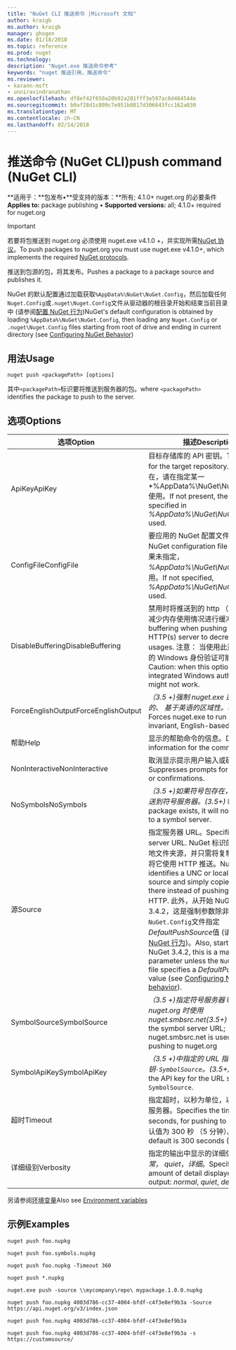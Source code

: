 ```yaml
---
title: "NuGet CLI 推送命令 |Microsoft 文档"
author: kraigb
ms.author: kraigb
manager: ghogen
ms.date: 01/18/2018
ms.topic: reference
ms.prod: nuget
ms.technology: 
description: "Nuget.exe 推送命令参考"
keywords: "nuget 推送引用，推送命令"
ms.reviewer:
- karann-msft
- unniravindranathan
ms.openlocfilehash: df8ef42f650a20b92a281fff3e597ac8d484544e
ms.sourcegitcommit: b0af28d1c809c7e951b0817d306643fcc162a030
ms.translationtype: MT
ms.contentlocale: zh-CN
ms.lasthandoff: 02/14/2018
---
```

# <a name="push-command-nuget-cli"></a><span data-ttu-id="7e118-104">推送命令 (NuGet CLI)</span><span class="sxs-lookup"><span data-stu-id="7e118-104">push command (NuGet CLI)</span></span>

<span data-ttu-id="7e118-105">**适用于：**包发布&bullet;**受支持的版本：**所有; 4.1.0+ nuget.org 的必要条件</span><span class="sxs-lookup"><span data-stu-id="7e118-105">**Applies to:** package publishing &bullet; **Supported versions:** all; 4.1.0+ required for nuget.org</span></span>

> [!Important]
> <span data-ttu-id="7e118-106">若要将包推送到 nuget.org 必须使用 nuget.exe v4.1.0 +，并实现所需[NuGet 协议](../api/nuget-protocols.md)。</span><span class="sxs-lookup"><span data-stu-id="7e118-106">To push packages to nuget.org you must use nuget.exe v4.1.0+, which implements the required [NuGet protocols](../api/nuget-protocols.md).</span></span>

<span data-ttu-id="7e118-107">推送到包源的包，将其发布。</span><span class="sxs-lookup"><span data-stu-id="7e118-107">Pushes a package to a package source and publishes it.</span></span>

<span data-ttu-id="7e118-108">NuGet 的默认配置通过加载获取`%AppData%\NuGet\NuGet.Config`，然后加载任何`Nuget.Config`或`.nuget\Nuget.Config`文件从驱动器的根目录开始和结束当前目录中 (请参阅[配置 NuGet 行为](../consume-packages/configuring-nuget-behavior.md))</span><span class="sxs-lookup"><span data-stu-id="7e118-108">NuGet's default configuration is obtained by loading `%AppData%\NuGet\NuGet.Config`, then loading any `Nuget.Config` or `.nuget\Nuget.Config` files starting from root of drive and ending in current directory (see [Configuring NuGet Behavior](../consume-packages/configuring-nuget-behavior.md))</span></span>

## <a name="usage"></a><span data-ttu-id="7e118-109">用法</span><span class="sxs-lookup"><span data-stu-id="7e118-109">Usage</span></span>

```cli
nuget push <packagePath> [options]
```

<span data-ttu-id="7e118-110">其中`<packagePath>`标识要将推送到服务器的包。</span><span class="sxs-lookup"><span data-stu-id="7e118-110">where `<packagePath>` identifies the package to push to the server.</span></span>

## <a name="options"></a><span data-ttu-id="7e118-111">选项</span><span class="sxs-lookup"><span data-stu-id="7e118-111">Options</span></span>

| <span data-ttu-id="7e118-112">选项</span><span class="sxs-lookup"><span data-stu-id="7e118-112">Option</span></span> | <span data-ttu-id="7e118-113">描述</span><span class="sxs-lookup"><span data-stu-id="7e118-113">Description</span></span> |
| --- | --- |
| <span data-ttu-id="7e118-114">ApiKey</span><span class="sxs-lookup"><span data-stu-id="7e118-114">ApiKey</span></span> | <span data-ttu-id="7e118-115">目标存储库的 API 密钥。</span><span class="sxs-lookup"><span data-stu-id="7e118-115">The API key for the target repository.</span></span> <span data-ttu-id="7e118-116">如果不存在，请在指定某一*%AppData%\NuGet\NuGet.Config*使用。</span><span class="sxs-lookup"><span data-stu-id="7e118-116">If not present,  the one specified in *%AppData%\NuGet\NuGet.Config* is used.</span></span> |
| <span data-ttu-id="7e118-117">ConfigFile</span><span class="sxs-lookup"><span data-stu-id="7e118-117">ConfigFile</span></span> | <span data-ttu-id="7e118-118">要应用的 NuGet 配置文件。</span><span class="sxs-lookup"><span data-stu-id="7e118-118">The NuGet configuration file to apply.</span></span> <span data-ttu-id="7e118-119">如果未指定， *%AppData%\NuGet\NuGet.Config*使用。</span><span class="sxs-lookup"><span data-stu-id="7e118-119">If not specified, *%AppData%\NuGet\NuGet.Config* is used.</span></span> |
| <span data-ttu-id="7e118-120">DisableBuffering</span><span class="sxs-lookup"><span data-stu-id="7e118-120">DisableBuffering</span></span> | <span data-ttu-id="7e118-121">禁用时将推送到的 http （s） 服务器以减少内存使用情况进行缓冲。</span><span class="sxs-lookup"><span data-stu-id="7e118-121">Disables buffering when pushing to an HTTP(s) server to decrease memory usages.</span></span> <span data-ttu-id="7e118-122">注意： 当使用此选项时，集成的 Windows 身份验证可能无法工作。</span><span class="sxs-lookup"><span data-stu-id="7e118-122">Caution: when this option is used, integrated Windows authentication might not work.</span></span> |
| <span data-ttu-id="7e118-123">ForceEnglishOutput</span><span class="sxs-lookup"><span data-stu-id="7e118-123">ForceEnglishOutput</span></span> | <span data-ttu-id="7e118-124">*（3.5 +)*强制 nuget.exe 运行使用固定的、 基于英语的区域性。</span><span class="sxs-lookup"><span data-stu-id="7e118-124">*(3.5+)* Forces nuget.exe to run using an invariant, English-based culture.</span></span> |
| <span data-ttu-id="7e118-125">帮助</span><span class="sxs-lookup"><span data-stu-id="7e118-125">Help</span></span> | <span data-ttu-id="7e118-126">显示的帮助命令的信息。</span><span class="sxs-lookup"><span data-stu-id="7e118-126">Displays help information for the command.</span></span> |
| <span data-ttu-id="7e118-127">NonInteractive</span><span class="sxs-lookup"><span data-stu-id="7e118-127">NonInteractive</span></span> | <span data-ttu-id="7e118-128">取消显示提示用户输入或确认。</span><span class="sxs-lookup"><span data-stu-id="7e118-128">Suppresses prompts for user input or confirmations.</span></span> |
| <span data-ttu-id="7e118-129">NoSymbols</span><span class="sxs-lookup"><span data-stu-id="7e118-129">NoSymbols</span></span> | <span data-ttu-id="7e118-130">*（3.5 +)*如果符号包存在，它将不会推送到符号服务器。</span><span class="sxs-lookup"><span data-stu-id="7e118-130">*(3.5+)* If a symbols package exists, it will not be pushed to a symbol server.</span></span> |
| <span data-ttu-id="7e118-131">源</span><span class="sxs-lookup"><span data-stu-id="7e118-131">Source</span></span> | <span data-ttu-id="7e118-132">指定服务器 URL。</span><span class="sxs-lookup"><span data-stu-id="7e118-132">Specifies the server URL.</span></span> <span data-ttu-id="7e118-133">NuGet 标识的 UNC 或本地文件夹源，并只需将复制文件而不是将它使用 HTTP 推送。</span><span class="sxs-lookup"><span data-stu-id="7e118-133">NuGet identifies a UNC or local folder source and simply copies the file there instead of pushing it using HTTP.</span></span>  <span data-ttu-id="7e118-134">此外，从开始 NuGet 上面 3.4.2，这是强制参数除非`NuGet.Config`文件指定*DefaultPushSource*值 (请参阅[配置 NuGet 行为](../consume-packages/configuring-nuget-behavior.md))。</span><span class="sxs-lookup"><span data-stu-id="7e118-134">Also, starting with NuGet 3.4.2, this is a mandatory parameter unless the `NuGet.Config` file specifies a *DefaultPushSource* value (see [Configuring NuGet behavior](../consume-packages/configuring-nuget-behavior.md)).</span></span> |
| <span data-ttu-id="7e118-135">SymbolSource</span><span class="sxs-lookup"><span data-stu-id="7e118-135">SymbolSource</span></span> | <span data-ttu-id="7e118-136">*（3.5 +)*指定符号服务器 URL; 推送到 nuget.org 时使用 nuget.smbsrc.net</span><span class="sxs-lookup"><span data-stu-id="7e118-136">*(3.5+)* Specifies the symbol server URL; nuget.smbsrc.net is used when pushing to nuget.org</span></span> |
| <span data-ttu-id="7e118-137">SymbolApiKey</span><span class="sxs-lookup"><span data-stu-id="7e118-137">SymbolApiKey</span></span> | <span data-ttu-id="7e118-138">*（3.5 +)*中指定的 URL 指定的 API 密钥`-SymbolSource`。</span><span class="sxs-lookup"><span data-stu-id="7e118-138">*(3.5+)* Specifies the API key for the URL specified in `-SymbolSource`.</span></span> |
| <span data-ttu-id="7e118-139">超时</span><span class="sxs-lookup"><span data-stu-id="7e118-139">Timeout</span></span> | <span data-ttu-id="7e118-140">指定超时，以秒为单位，以便将推送到服务器。</span><span class="sxs-lookup"><span data-stu-id="7e118-140">Specifies the timeout, in seconds, for pushing to a server.</span></span> <span data-ttu-id="7e118-141">默认值为 300 秒 （5 分钟）。</span><span class="sxs-lookup"><span data-stu-id="7e118-141">The default is 300 seconds (5 minutes).</span></span> |
| <span data-ttu-id="7e118-142">详细级别</span><span class="sxs-lookup"><span data-stu-id="7e118-142">Verbosity</span></span> | <span data-ttu-id="7e118-143">指定的输出中显示的详细信息量：*正常*， *quiet*，*详细*。</span><span class="sxs-lookup"><span data-stu-id="7e118-143">Specifies the amount of detail displayed in the output: *normal*, *quiet*, *detailed*.</span></span> |

<span data-ttu-id="7e118-144">另请参阅[环境变量](cli-ref-environment-variables.md)</span><span class="sxs-lookup"><span data-stu-id="7e118-144">Also see [Environment variables](cli-ref-environment-variables.md)</span></span>

## <a name="examples"></a><span data-ttu-id="7e118-145">示例</span><span class="sxs-lookup"><span data-stu-id="7e118-145">Examples</span></span>

```cli
nuget push foo.nupkg

nuget push foo.symbols.nupkg

nuget push foo.nupkg -Timeout 360

nuget push *.nupkg

nuget.exe push -source \\mycompany\repo\ mypackage.1.0.0.nupkg

nuget push foo.nupkg 4003d786-cc37-4004-bfdf-c4f3e8ef9b3a -Source https://api.nuget.org/v3/index.json

nuget push foo.nupkg 4003d786-cc37-4004-bfdf-c4f3e8ef9b3a

nuget push foo.nupkg 4003d786-cc37-4004-bfdf-c4f3e8ef9b3a -s https://customsource/
```
